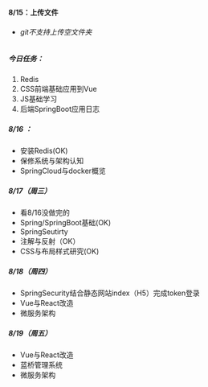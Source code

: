 #### 8/15：上传文件

- ###### git不支持上传空文件夹

##### 今日任务：

1. Redis
2. CSS前端基础应用到Vue
3. JS基础学习
4. 后端SpringBoot应用日志

##### 8/16 ：

- 安装Redis(OK)
- 保修系统与架构认知
- SpringCloud与docker概览

##### 8/17（周三）

- 看8/16没做完的
- Spring/SpringBoot基础(OK)
- SpringSeutirty
- 注解与反射（OK）
- CSS与布局样式研究(OK)

##### 8/18（周四）

- SpringSecurity结合静态网站index（H5）完成token登录
- Vue与React改造
- 微服务架构

##### 8/19（周五）

- Vue与React改造
- 蓝桥管理系统
- 微服务架构
